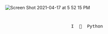 ![Screen Shot 2021-04-17 at 5 52 15 PM](https://user-images.githubusercontent.com/58896418/115127597-af09b000-9fa5-11eb-999b-d88adeebe073.png)


<pre>
<p align="center">
  I  🐍  Python
</p>
</pre>
